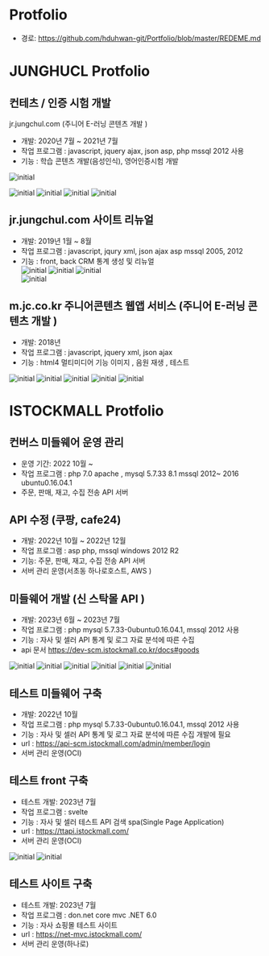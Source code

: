 
# Protfolio 
- 경로: https://github.com/hduhwan-git/Portfolio/blob/master/REDEME.md


# JUNGHUCL Protfolio


## 컨테츠 / 인증 시험 개발 

jr.jungchul.com (주니어 E-러닝 콘텐츠 개발 ) 
- 개발:  2020년  7월  ~ 2021년 7월    
- 작업 프로그램 : javascript, jquery ajax,  json  asp, php mssql 2012 사용  
- 기능  :  학습 콘텐츠 개발(음성인식), 영어인증시험 개발 


![initial](http://www.7kula.com/protfolio/jungchul/img/wewiz/player.PNG)
 

![initial](http://www.7kula.com/protfolio/jungchul/img/wewiz/1.PNG)
![initial](http://www.7kula.com/protfolio/jungchul/img/wewiz/3.PNG)
![initial](http://www.7kula.com/protfolio/jungchul/img/wewiz/2.PNG)
![initial](http://www.7kula.com/protfolio/jungchul/img/wewiz/result.PNG)

 
##  jr.jungchul.com 사이트 리뉴얼 
- 개발:  2019년  1월 ~ 8월
- 작업 프로그램 : javascript, jqury xml, json ajax asp mssql 2005, 2012 
- 기능  : front, back CRM 통계 생성 및 리뉴얼    
![initial](http://www.7kula.com/protfolio/jungchul/img/old/1.PNG)
![initial](http://www.7kula.com/protfolio/jungchul/img/old/2.PNG)
![initial](http://www.7kula.com/protfolio/jungchul/img/old/3.PNG)  
![initial](http://www.7kula.com/protfolio/jungchul/img/old/s4.PNG) 

##  m.jc.co.kr 주니어콘텐츠 웹앱 서비스 (주니어 E-러닝 콘텐츠 개발 )  
- 개발:  2018년 
- 작업 프로그램 : javascript, jquery xml, json ajax  
- 기능  : html4 멀티미디어 기능 이미지 , 음원 재생 , 테스트     


![initial](http://www.7kula.com/protfolio/jungchul/img/m/1.PNG)
![initial](http://www.7kula.com/protfolio/jungchul/img/m/2.PNG)
![initial](http://www.7kula.com/protfolio/jungchul/img/m/3.PNG) 
![initial](http://www.7kula.com/protfolio/jungchul/img/m/4.PNG) 
![initial](http://www.7kula.com/protfolio/jungchul/img/m/5.PNG) 

# ISTOCKMALL Protfolio

## 컨버스 미들웨어 운영 관리 

- 운영 기간: 2022 10월 ~    
- 작업 프로그램 : php 7.0 apache , mysql 5.7.33 8.1 mssql 2012~ 2016 ubuntu0.16.04.1
- 주문, 판매, 재고, 수집 전송 API 서버  


##  API 수정 (쿠팡, cafe24)
- 개발:  2022년  10월  ~ 2022년 12월
- 작업 프로그램 : asp php, mssql windows 2012 R2   
- 기능: 주문, 판매, 재고, 수집 전송 API 서버  
- 서버 관리 운영(서초동 하나로호스트, AWS )  


##  미들웨어 개발 (신 스탁몰 API )
  
- 개발:  2023년  6월  ~ 2023년 7월    
- 작업 프로그램 :  php mysql 5.7.33-0ubuntu0.16.04.1, mssql 2012 사용  
- 기능  : 자사 및 셀러 API 통계 및 로그 자료 분석에 따른 수집 
- api 문서 https://dev-scm.istockmall.co.kr/docs#goods

![initial](http://www.7kula.com/protfolio/istockmall/img/0.PNG) 
![initial](http://www.7kula.com/protfolio/istockmall/img/1.PNG) 
![initial](http://www.7kula.com/protfolio/istockmall/img/2.PNG) 
![initial](http://www.7kula.com/protfolio/istockmall/img/3.PNG) 
![initial](http://www.7kula.com/protfolio/istockmall/img/4.PNG) 
![initial](http://www.7kula.com/protfolio/istockmall/img/5.PNG) 


##  테스트 미들웨어 구축 
 
- 개발:  2022년 10월 
- 작업 프로그램 :  php mysql 5.7.33-0ubuntu0.16.04.1, mssql 2012 사용  
- 기능  : 자사 및 셀러 API 통계 및 로그 자료 분석에 따른 수집 개발에 필요  
- url : https://api-scm.istockmall.com/admin/member/login
- 서버 관리 운영(OCI)  

##  테스트 front 구축  
- 테스트 개발:  2023년 7월 
- 작업 프로그램 : svelte  
- 기능  : 자사 및 셀러 테스트 API 검색 spa(Single Page Application)
- url : https://ttapi.istockmall.com/
- 서버 관리 운영(OCI)  

![initial](http://www.7kula.com/protfolio/istockmall/img/m1.PNG) 
![initial](http://www.7kula.com/protfolio/istockmall/img/m2.PNG) 


##  테스트 사이트 구축  
- 테스트 개발:  2023년 7월 
- 작업 프로그램 : don.net core mvc .NET 6.0   
- 기능  : 자사 쇼핑몰 테스트 사이트 
- url : https://net-mvc.istockmall.com/
- 서버 관리 운영(하나로)  
